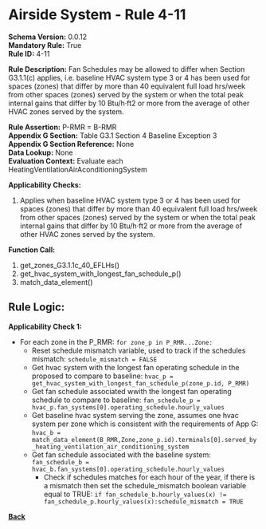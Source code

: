 # Airside System - Rule 4-11  
**Schema Version:** 0.0.12  
**Mandatory Rule:** True  
**Rule ID:** 4-11    
 
**Rule Description:** Fan Schedules may be allowed to differ when Section G3.1.1(c) applies, i.e. baseline HVAC system type 3 or 4 has been used for spaces (zones) that differ by more than 40 equivalent full load hrs/week from other spaces (zones) served by the system or when the total peak internal gains that differ by 10 Btu/h·ft2 or more from the average of other HVAC zones served by the system.  

**Rule Assertion:** P-RMR = B-RMR                                           
**Appendix G Section:** Table G3.1 Section 4 Baseline Exception 3  
**Appendix G Section Reference:** None  
**Data Lookup:** None  
**Evaluation Context:** Evaluate each HeatingVentilationAirAconditioningSystem   

**Applicability Checks:** 

1. Applies when baseline HVAC system type 3 or 4 has been used for spaces (zones) that differ by more than 40 equivalent full load hrs/week from other spaces (zones) served by the system or when the total peak internal gains that differ by 10 Btu/h·ft2 or more from the average of other HVAC zones served by the system.    

**Function Call:** 

1. get_zones_G3.1.1c_40_EFLHs()  
2. get_hvac_system_with_longest_fan_schedule_p()  
3. match_data_element()  

## Rule Logic:  
**Applicability Check 1:**  
- For each zone in the P_RMR: `for zone_p in P_RMR...Zone:`
    - Reset schedule mismatch variable, used to track if the schedules mismatch: `schedule_mismatch = FALSE`
    - Get hvac system with the longest fan operating schedule in the proposed to compare to baseline: `hvac_p = get_hvac_system_with_longest_fan_schedule_p(zone_p.id, P_RMR)`
    - Get fan schedule associated wwith the longest fan operating schedule to compare to baseline: `fan_schedule_p = hvac_p.fan_systems[0].operating_schedule.hourly_values`
    - Get baseline hvac system serving the zone, assumes one hvac system per zone which is consistent with the requirements of App G: `hvac_b = match_data_element(B_RMR,Zone,zone_p.id).terminals[0].served_by_heating_ventilation_air_conditioning_system` 
    - Get fan schedule associated with the baseline system: `fan_schedule_b = hvac_b.fan_systems[0].operating_schedule.hourly_values` 
        - Check if schedules matches for each hour of the year, if there is a mismatch then set the schedule_mismatch boolean variable equal to TRUE: `if fan_schedule_b.hourly_values(x) != fan_schedule_p.hourly_values(x):schedule_mismatch = TRUE` 

 **[Back](../_toc.md)**